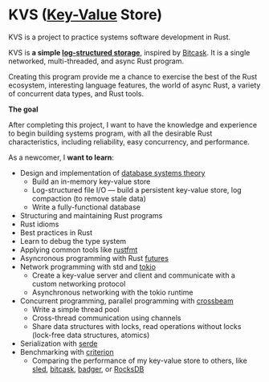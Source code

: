# KVS ([Key-Value][kv] Store)

KVS is a project to practice systems software development in Rust.

KVS is **a simple [log-structured storage][log-storage]**, inspired by [Bitcask].
It is a single networked, multi-threaded, and async Rust program.

Creating this program provide me a chance to exercise the best of the Rust
ecosystem, interesting language features, the world of async Rust, a variety
of concurrent data types, and Rust tools.

**The goal**

After completing this project, I want to have the knowledge and experience to
begin building systems program, with all the desirable Rust characteristics,
including reliability, easy concurrency, and performance.

As a newcomer, I **want to learn**:

- Design and implementation of [database systems theory][dbdev]
  - Build an in-memory key-value store
  - Log-structured file I/O — build a persistent key-value store, log compaction
    (to remove stale data)
  - Write a fully-functional database
- Structuring and maintaining Rust programs
- Rust idioms
- Best practices in Rust
- Learn to debug the type system
- Applying common tools like [rustfmt]
- Asyncronous programming with Rust [futures]
- Network programming with std and [tokio]
  - Create a key-value server and client and communicate with a custom
    networking protocol
  - Asynchronous networking with the tokio runtime
- Concurrent programming, parallel programming with [crossbeam]
  - Write a simple thread pool
  - Cross-thread communication using channels
  - Share data structures with locks, read operations without locks (lock-free data structures, atomics)
- Serialization with [serde]
- Benchmarking with [criterion]
  - Comparing the performance of my key-value store to others, like [sled], [bitcask], [badger], or [RocksDB]

[kv]: https://en.wikipedia.org/wiki/Key-value_database
[log-storage]: https://jvns.ca/blog/2017/06/11/log-structured-storage/
[bitcask]: https://github.com/basho/bitcask/blob/develop/doc/bitcask-intro.pdf
[dbdev]: https://15445.courses.cs.cmu.edu/fall2019/
[rustfmt]: https://github.com/rust-lang/rustfmt/

[serde]: https://github.com/serde-rs/serde
[tokio]: https://github.com/tokio-rs/tokio
[criterion]: https://github.com/bheisler/criterion.rs
[crossbeam]: https://github.com/crossbeam-rs/crossbeam
[futures]: https://docs.rs/futures/0.1.27/futures/

[sled]: https://github.com/spacejam/sled
[badger]: https://github.com/dgraph-io/badger
[RocksDB]: https://rocksdb.org/